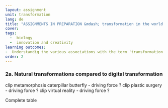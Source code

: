 ```yaml
---
layout: assignment
unit: transformation
lang: de
title: "ASSIGNMENTS IN PREPARATION &mdash; transformation in the world of animals"  
cover:
tags:
  -  biology
  -  innovation and creativity
learning outcomes:
-  Understandig the various associations with the term 'transformation'
order: 2
---
```

<!-- more -->

<!-- briefing-student -->

### 2a. Natural transformations compared to digital transformation  
<!-- section-contents -->

clip metamorphosis caterpillar butterfly - driving force ?
clip plastic surgery - driving force ?
clip virtual reality - driving force ?

Complete table

<!-- briefing-teacher -->
